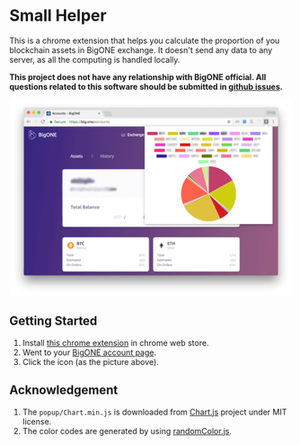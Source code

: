 # Small Helper

This is a chrome extension that helps you calculate the proportion of you blockchain assets in BigONE exchange. It doesn't send any data to any server, as all the computing is handled locally.

**This project does not have any relationship with BigONE official. All questions related to this software should be submitted in [github issues](https://github.com/liusining/small-helper/issues).**

![Screenshot](screenshot.png)

## Getting Started

1. Install [this chrome extension](https://chrome.google.com/webstore/detail/small-helper/egbbkoncgnaopedkgpeldfhcgaiejdgp) in chrome web store.
2. Went to your [BigONE account page](https://big.one/accounts).
3. Click the icon (as the picture above).



## Acknowledgement

1. The `popup/Chart.min.js` is downloaded from [Chart.js](https://github.com/chartjs/Chart.js) project under MIT license.
2. The color codes are generated by using [randomColor.js](https://github.com/davidmerfield/randomColor).
